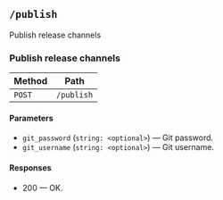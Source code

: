 ## `/publish`

Publish release channels

### Publish release channels



| Method | Path |
|--------|------|
| `POST` | `/publish` |

#### Parameters

* `git_password` (`string: <optional>`) — Git password.
* `git_username` (`string: <optional>`) — Git username.

#### Responses

* 200 — OK.

